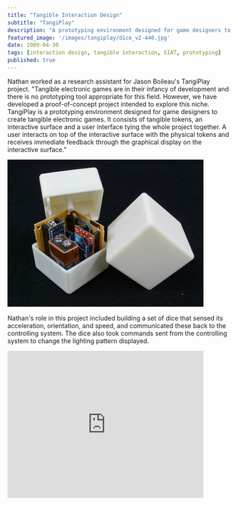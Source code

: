```yaml
---
title: "Tangible Interaction Design"
subtitle: "TangiPlay"
description: "A prototyping environment designed for game designers to create tangible electronic games."
featured_image: '/images/tangiplay/dice_v2-440.jpg'
date: 2009-04-30
tags: [interaction design, tangible interaction, SIAT, prototyping]
published: true
---
```


Nathan worked as a research assistant for Jason Boileau's TangiPlay project. "Tangible electronic games are in their infancy of development and there is no prototyping tool appropriate for this field. However, we have developed a proof-of-concept project intended to explore this niche. TangiPlay is a prototyping environment designed for game designers to create tangible electronic games. It consists of tangible tokens, an interactive surface and a user interface tying the whole project together. A user interacts on top of the interactive surface with the physical tokens and receives immediate feedback through the graphical display on the interactive surface." 

![Physical Prototype](/images/tangiplay/dice_v2-440.jpg)

Nathan's role in this project included building a set of dice that sensed its acceleration, orientation, and speed, and communicated these back to the controlling system. The dice also took commands sent from the controlling system to change the lighting pattern displayed.

<iframe src="https://player.vimeo.com/video/33841683?portrait=0" webkitallowfullscreen="" mozallowfullscreen="" allowfullscreen="" width="440" height="330" frameborder="0"></iframe>